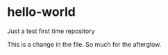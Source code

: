 hello-world
===========

Just a test first time repository

This is a change in the file. So much for the afterglow.
